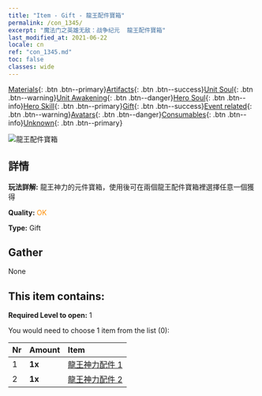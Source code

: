 ```yaml
---
title: "Item - Gift - 龍王配件寶箱"
permalink: /con_1345/
excerpt: "魔法门之英雄无敌：战争纪元  龍王配件寶箱"
last_modified_at: 2021-06-22
locale: cn
ref: "con_1345.md"
toc: false
classes: wide
---
```

 [Materials](/ItemsCN/){: .btn .btn--primary}[Artifacts](/ItemsCN/Artifacts/){: .btn .btn--success}[Unit Soul](/ItemsCN/UnitSoul/){: .btn .btn--warning}[Unit Awakening](/ItemsCN/UnitAwakening/){: .btn .btn--danger}[Hero Soul](/ItemsCN/HeroSoul/){: .btn .btn--info}[Hero Skill](/ItemsCN/HeroSkill/){: .btn .btn--primary}[Gift](/ItemsCN/Gift/){: .btn .btn--success}[Event related](/ItemsCN/Events/){: .btn .btn--warning}[Avatars](/ItemsCN/Avatars/){: .btn .btn--danger}[Consumables](/ItemsCN/Consumables/){: .btn .btn--info}[Unknown](/ItemsCN/Unknown/){: .btn .btn--primary}

 ![龍王配件寶箱](/images/t/i_906025.png)

## 詳情
 **玩法詳解:** 龍王神力的元件寶箱，使用後可在兩個龍王配件寶箱裡選擇任意一個獲得

 **Quality:** <span style="color: #FF8C00">OK</span>

 **Type:** Gift

## Gather

  None

## This item contains:

 **Required Level to open:** 1

 You would need to choose 1 item from the list (0):

  | Nr | Amount |     Item    |
  |:---|:-------|:------------|
  | 1 |  **1x** | [龍王神力配件 1](/cn/Items/con_1346/) |  | 
  | 2 |  **1x** | [龍王神力配件 2](/cn/Items/con_1347/) |  | 
